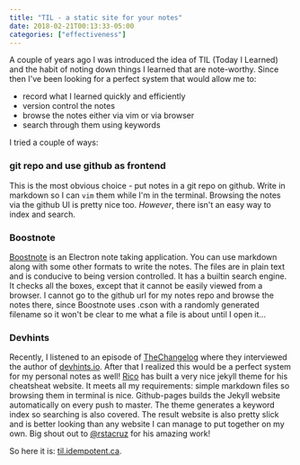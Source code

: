```yaml
---
title: "TIL - a static site for your notes"
date: 2018-02-21T00:13:33-05:00
categories: ["effectiveness"]
---
```


A couple of years ago I was introduced the idea of TIL (Today I Learned) and the habit of noting down things I learned that are note-worthy. Since then I've been looking for a perfect system that would allow me to:

* record what I learned quickly and efficiently
* version control the notes
* browse the notes either via vim or via browser
* search through them using keywords

I tried a couple of ways:

### git repo and use github as frontend

This is the most obvious choice - put notes in a git repo on github. Write in markdown so I can `vim` them while I'm in the terminal. Browsing the notes via the github UI is pretty nice too. *However*, there isn't an easy way to index and search.

### Boostnote

[Boostnote](https://boostnote.io/) is an Electron note taking application. You can use markdown along with some other formats to write the notes. The files are in plain text and is conducive to being version controlled. It has a builtin search engine. It checks all the boxes, except that it cannot be easily viewed from a browser. I cannot go to the github url for my notes repo and browse the notes there, since Boostnote uses .cson with a randomly generated filename so it won't be clear to me what a file is about until I open it...

### Devhints

Recently, I listened to an episode of [TheChangelog](https://changelog.com/podcast) where they interviewed the author of [devhints.io](devhints.io). After that I realized this would be a perfect system for my personal notes as well! [Rico](https://ricostacruz.com/) has built a very nice jekyll theme for his cheatsheat website. It meets all my requirements: simple markdown files so browsing them in terminal is nice. Github-pages builds the Jekyll website automatically on every push to master. The theme generates a keyword index so searching is also covered. The result website is also pretty slick and is better looking than any website I can manage to put together on my own. Big shout out to [@rstacruz](https://twitter.com/rstacruz) for his amazing work!

So here it is: [til.idempotent.ca](http://til.idempotent.ca).
